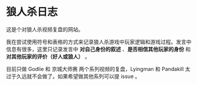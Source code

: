 # 狼人杀日志
这是个对狼人杀视频复盘的网站。

我在尝试使用符号和表格的方式来记录狼人杀游戏中玩家逻辑和游戏过程。发言中信息有很多，这里只记录发言中 **对自己身份的叙述** 、**是否相信其他玩家的身份** 和 **对其他玩家的评价（好人或狼人）** 。

目前只做 Godlie 和 京城大师赛 两个系列视频的复盘，Lyingman 和 Pandakill 太过于久远就不会做了。如果希望做其他系列可以提 issue 。
